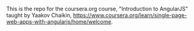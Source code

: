 This is the repo for the coursera.org course, "Introduction to AngularJS" taught by Yaakov Chaikin, https://www.coursera.org/learn/single-page-web-apps-with-angularjs/home/welcome.

